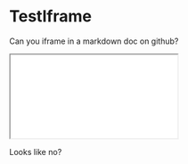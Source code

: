 # TestIframe

Can you iframe in a markdown doc on github?

<iframe src="google.com"></iframe>

<picture></picture>

Looks like no?

